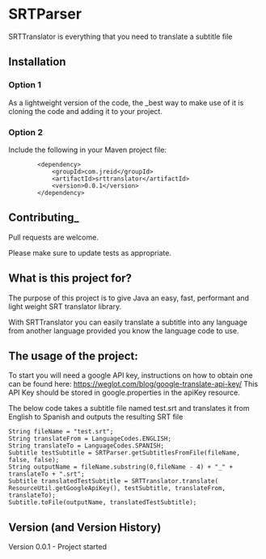 # SRTParser

SRTTranslator is everything that you need to translate a subtitle file

## Installation

### Option 1
As a lightweight version of the code, the _best way to make use of it is cloning the code and adding it to your project.

### Option 2
Include the following in your Maven project file:

```	
		<dependency>
			<groupId>com.jreid</groupId>
			<artifactId>srttranslator</artifactId>
			<version>0.0.1</version>
		</dependency>
```	

## Contributing_
Pull requests are welcome.

Please make sure to update tests as appropriate.

## What is this project for?

The purpose of this project is to give Java an easy, fast, performant and light weight SRT translator library.

With SRTTranslator you can easily translate a subtitle into any language from another language provided you know the language code to use.

## The usage of the project:

To start you will need a google API key, instructions on how to obtain one can be found here:
https://weglot.com/blog/google-translate-api-key/
This API Key should be stored in google.properties in the apiKey resource.

The below code takes a subtitle file named test.srt and translates it from English to Spanish and outputs the resulting SRT file

```	
String fileName = "test.srt";
String translateFrom = LanguageCodes.ENGLISH;
String translateTo = LanguageCodes.SPANISH;
Subtitle testSubtitle = SRTParser.getSubtitlesFromFile(fileName, false, false);
String outputName = fileName.substring(0,fileName - 4) + "_" + translateTo + ".srt";
Subtitle translatedTestSubtitle = SRTTranslator.translate( ResourceUtil.getGoogleApiKey(), testSubtitle, translateFrom, translateTo);
Subtitle.toFile(outputName, translatedTestSubtitle);
```

## Version (and Version History)

Version 0.0.1 - Project started
